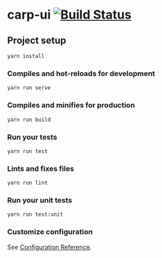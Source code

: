 # carp-ui [![Build Status](https://travis-ci.com/qbadboy/carp-ui.svg?branch=master)](https://travis-ci.com/qbadboy/carp-ui)

## Project setup
```
yarn install
```

### Compiles and hot-reloads for development
```
yarn run serve
```

### Compiles and minifies for production
```
yarn run build
```

### Run your tests
```
yarn run test
```

### Lints and fixes files
```
yarn run lint
```

### Run your unit tests
```
yarn run test:unit
```

### Customize configuration
See [Configuration Reference](https://cli.vuejs.org/config/).
